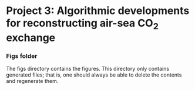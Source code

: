# Project 3: Algorithmic developments for reconstructing air-sea CO$_2$ exchange

### Figs folder

The figs directory contains the figures. This directory only contains generated files; that is, one should always be able to delete the contents and regenerate them.
